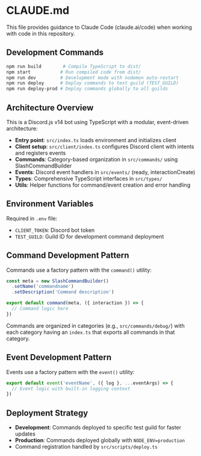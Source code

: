 # CLAUDE.md

This file provides guidance to Claude Code (claude.ai/code) when working with code in this repository.

## Development Commands

```bash
npm run build        # Compile TypeScript to dist/
npm start           # Run compiled code from dist/
npm run dev         # Development mode with nodemon auto-restart
npm run deploy      # Deploy commands to test guild (TEST_GUILD)
npm run deploy-prod # Deploy commands globally to all guilds
```

## Architecture Overview

This is a Discord.js v14 bot using TypeScript with a modular, event-driven architecture:

- **Entry point**: `src/index.ts` loads environment and initializes client
- **Client setup**: `src/client/index.ts` configures Discord client with intents and registers events
- **Commands**: Category-based organization in `src/commands/` using SlashCommandBuilder
- **Events**: Discord event handlers in `src/events/` (ready, interactionCreate)
- **Types**: Comprehensive TypeScript interfaces in `src/types/`
- **Utils**: Helper functions for command/event creation and error handling

## Environment Variables

Required in `.env` file:
- `CLIENT_TOKEN`: Discord bot token
- `TEST_GUILD`: Guild ID for development command deployment

## Command Development Pattern

Commands use a factory pattern with the `command()` utility:

```typescript
const meta = new SlashCommandBuilder()
  .setName('commandname')
  .setDescription('Command description')

export default command(meta, ({ interaction }) => {
  // Command logic here
})
```

Commands are organized in categories (e.g., `src/commands/debug/`) with each category having an `index.ts` that exports all commands in that category.

## Event Development Pattern

Events use a factory pattern with the `event()` utility:

```typescript
export default event('eventName', ({ log }, ...eventArgs) => {
  // Event logic with built-in logging context
})
```

## Deployment Strategy

- **Development**: Commands deployed to specific test guild for faster updates
- **Production**: Commands deployed globally with `NODE_ENV=production`
- Command registration handled by `src/scripts/deploy.ts`